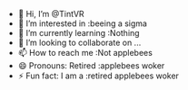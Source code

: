 - 👋 Hi, I’m @TintVR
- 👀 I’m interested in :beeing a sigma
- 🌱 I’m currently learning :Nothing
- 💞️ I’m looking to collaborate on ...
- 📫 How to reach me :Not applebees
- 😄 Pronouns: Retired :applebees woker
- ⚡ Fun fact: I am a :retired applebees woker

<!---
TintVR/TintVR is a ✨ special ✨ repository because its `README.md` (this file) appears on your GitHub profile.
You can click the Preview link to take a look at your changes.
--->
